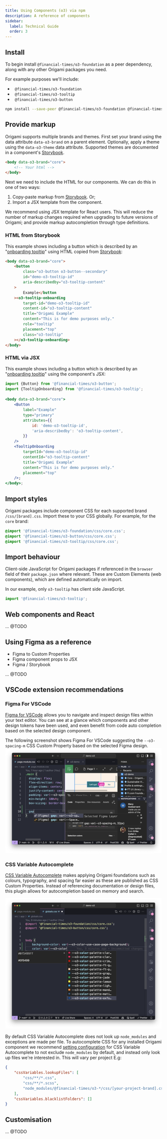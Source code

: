 ```yaml
---
title: Using Components (o3) via npm
description: A reference of components
sidebar:
  label: Technical Guide
  order: 3
---
```


## Install

To begin install `@financial-times/o3-foundation` as a peer dependency, along with any other Origami packages you need.

For example purposes we'll include:

- ` @financial-times/o3-foundation`
- ` @financial-times/o3-tooltip`
- ` @financial-times/o3-button`

```bash
npm install --save-peer @financial-times/o3-foundation @financial-times/o3-button @financial-times/o3-tooltip
```

## Provide markup

Origami supports multiple brands and themes. First set your brand using the data attribute `data-o3-brand` on a parent element. Optionally, apply a theme using the `data-o3-theme` data attribute. Supported themes are documented in a component's [Storybook](https://o3.origami.ft.com).

```html
<body data-o3-brand="core">
	<!-- Your html -->
</body>
```

Next we need to include the HTML for our components. We can do this in one of two ways:

1. Copy-paste markup from [Storybook](https://o3.origami.ft.com). Or;
2. Import a JSX template from the component.

We recommend using JSX template for React users. This will reduce the number of markup changes required when upgrading to future versions of Origami; and provide markup autocompletion through type definitions.

### HTML from Storybook

This example shows including a button which is described by an "[onboarding tooltip](/components/tooltip/#onboarding-tooltips)" using HTML copied from [Storybook](https://o3.origami.ft.com):

```html
<body data-o3-brand="core">
	<button
		class="o3-button o3-button--secondary"
		id="demo-o3-tooltip-id"
		aria-describedby="o3-tooltip-content"
	>
		Example</button
	><o3-tooltip-onboarding
		target-id="demo-o3-tooltip-id"
		content-id="o3-tooltip-content"
		title="Origami Example"
		content="This is for demo purposes only."
		role="tooltip"
		placement="top"
		class="o3-tooltip"
	></o3-tooltip-onboarding>
</body>
```

### HTML via JSX

This example shows including a button which is described by an "[onboarding tooltip](/components/tooltip/#onboarding-tooltips)" using the component's JSX:

```jsx
import {Button} from '@financial-times/o3-button';
import {TooltipOnboarding} from '@financial-times/o3-tooltip';

<body data-o3-brand="core">
	<Button
		label="Example"
		type="primary"
		attributes={{
			id: 'demo-o3-tooltip-id',
			'aria-describedby': 'o3-tooltip-content',
		}}
	/>
	<TooltipOnboarding
		targetId="demo-o3-tooltip-id"
		contentId="o3-tooltip-content"
		title="Origami Example"
		content="This is for demo purposes only."
		placement="top"
	/>;
</body>;
```

## Import styles

Origami packages include component CSS for each supported brand `/css/[brand].css`. Import these to your CSS globally. For example, for the `core` brand:

```css
@import '@financial-times/o3-foundation/css/core.css';
@import '@financial-times/o3-button/css/core.css';
@import '@financial-times/o3-tooltip/css/core.css';
```

## Import behaviour

Client-side JavaScript for Origami packages if referenced in the `browser` field of their `package.json` where relevant. These are Custom Elements (web components), which are defined automatically on import.

In our example, only `o3-tooltip` has client side JavaScript.

```js
import '@financial-times/o3-tooltip';
```

## Web components and React

... @TODO

## Using Figma as a reference

- Figma to Custom Properties
- Figma component props to JSX
- Figma / Storybook

... @TODO

## VSCode extension recommendations

### Figma For VSCode

[Figma for VSCode](https://marketplace.visualstudio.com/items?itemName=figma.figma-vscode-extension) allows you to navigate and inspect design files within your text editor. You can see at a glance which components and other design tokens have been used, and even benefit from code auto completion based on the selected design component.

The following screenshot shows Figma For VSCode suggesting the `--o3-spacing-m` CSS Custom Property based on the selected Figma design.
![Origami code autocompletion from Figma](/assets/images/new/vs-code-1.png)

### CSS Variable Autocomplete

[CSS Variable Autocomplete](https://marketplace.visualstudio.com/items?itemName=vunguyentuan.vscode-css-variables) makes applying Origami foundations such as colours, typography, and spacing far easier as these are published as CSS Custom Properties. Instead of referencing documentation or design files, this plugin allows for autocompletion based on memory and search.

![Origami CSS autocompletion for colours, showing name and hex value](/assets/images/new/vs-code-3.png)

By default CSS Variable Autocomplete does not look up `node_modules` and exceptions are made per file. To autocomplete CSS for any installed Origami component we recommend [setting configuration](https://code.visualstudio.com/docs/getstarted/settings) for CSS Variable Autocomplete to not exclude `node_modules` by default, and instead only look up files we're interested in. This will vary per project E.g:

```json
{
	"cssVariables.lookupFiles": [
		"css/**/*.css",
		"css/**/*.scss",
		"node_modules/@financial-times/o3-*/css/[your-project-brand].css"
	],
	"cssVariables.blacklistFolders": []
}
```

## Customisation

... @TODO
